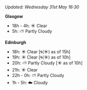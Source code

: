 *Updated: Wednesday 31st May 16:30*

**Glasgow**

* 18h - 4h: :sunny: Clear
* 5h: :partly_sunny: Partly Cloudy

**Edinburgh**

* 18h: :sunny: Clear [:cyclone:(:sunny:) as of 15h]
* 19h: :sunny: Clear [:cyclone:(:sunny:) as of 10h]
* 20h: :partly_sunny: Partly Cloudy [:sunny: as of 10h]
* 21h: :sunny: Clear
* 22h - 0h: :partly_sunny: Partly Cloudy
* 1h - 5h: :cloud: Cloudy
